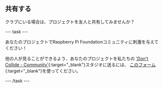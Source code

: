 ## 共有する

クラブにいる場合は、プロジェクトを友人と共有してみませんか？

--- task ---

あなたのプロジェクトでRaspberry Pi Foundationコミュニティに刺激を与えてください！

他の人が見ることができるよう、あなたのプロジェクトを私たちの ['Don't Collide - Community'](https://wke.lt/w/s/KobNfx){:target="_blank"}スタジオに送るには、 [このフォーム](https://form.raspberrypi.org/f/community-project-submissions){:target="_blank"}を使ってください。

--- /task ---
